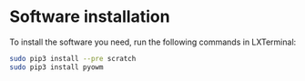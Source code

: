 # Software installation

To install the software you need, run the following commands in LXTerminal:

```bash
sudo pip3 install --pre scratch
sudo pip3 install pyowm
```
